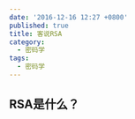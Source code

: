 ```yaml
---
date: '2016-12-16 12:27 +0800'
published: true
title: 客说RSA
category:
  - 密码学
tags:
  - 密码学
---
```

## RSA是什么？
